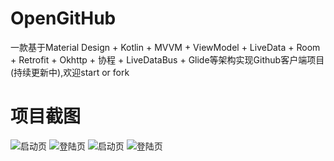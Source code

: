 # OpenGitHub
一款基于Material Design + Kotlin + MVVM + ViewModel + LiveData  + Room + Retrofit + Okhttp + 协程 + LiveDataBus + Glide等架构实现Github客户端项目(持续更新中),欢迎start or fork

# 项目截图
![启动页](https://github.com/fmtjava/OpenGitHub/blob/master/image/1281564044992_.pic.jpg)
![登陆页](https://github.com/fmtjava/OpenGitHub/blob/master/image/1301564044994_.pic.jpg)
![启动页](https://github.com/fmtjava/OpenGitHub/blob/master/image/1281564044992_.pic.jpg)
![登陆页](https://github.com/fmtjava/OpenGitHub/blob/master/image/1301564044994_.pic.jpg)

